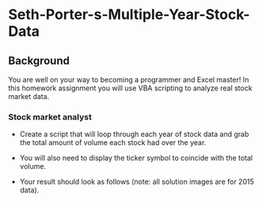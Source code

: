# Seth-Porter-s-Multiple-Year-Stock-Data
## Background

You are well on your way to becoming a programmer and Excel master! In this homework assignment you will use VBA scripting to analyze real stock market data.

### Stock market analyst


* Create a script that will loop through each year of stock data and grab the total amount of volume each stock had over the year.

* You will also need to display the ticker symbol to coincide with the total volume.

* Your result should look as follows (note: all solution images are for 2015 data).

